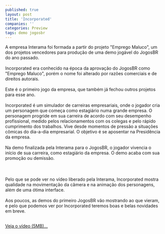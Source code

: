 ```yaml
---
published: true
layout: post
title: 'Incorporated'
companies: ''
categories: Preview
tags: demo jogosbr
---
```

A empresa Interama foi formada a partir do projeto "Emprego Maluco", um dos projetos vencedores para produção de uma demo jogável do JogosBR do ano passado.<br /><br />Incorporated era conhecido na época da aprovação do JogosBR como "Emprego Maluco", porém o nome foi alterado por razões comerciais e de direitos autorais.<br /><br />Este é o primeiro jogo da empresa, que também já fechou outros projetos para esse ano.<br /><br />Incorporated é um simulador de carreiras empresariais, onde o jogador cria um personagem que começa como estagiário numa grande empresa. O personagem progride em sua carreira de acordo com seu desempenho profissional, medido pelos relacionamentos com os colegas e pelo rápido cumprimento dos trabalhos. Vive desde momentos de pressão a situações cômicas do dia-a-dia empresarial. O objetivo é se aposentar na Presidência da empresa.<br /><br />Na demo finalizada pela Interama para o JogosBR, o jogador vivencia o início de sua carreira, como estagiário da empresa. O demo acaba com sua promoção ou demissão.<br /><br /><br /><br />
Pelo que se pode ver no vídeo liberado pela Interama, Incorporated mostra qualidade na movimentação da câmera e na animação dos personagens, além de uma ótima interface.<br /><br />Aos poucos, as demos do primeiro JogosBR vão mostrando ao que vieram, e pelo que podemos ver por Incorporated teremos boas e belas novidades em breve.<br />

<br />
<a href="http://www.sendspace.com/file/wy81pk" target="_blank">Veja o vídeo (5MB)... </a>


